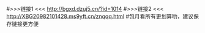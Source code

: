 #>>>链接1 <<<
http://bgxd.dzuj5.cn/?id=1014
#>>>链接2 <<<
http://XBG20982101428.ms9yft.cn/znqqq.html
#包月看所有更划算哟，建议保存链接更方便
